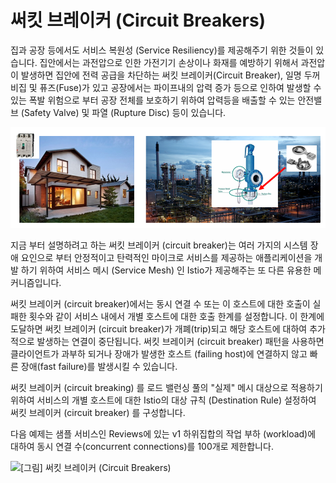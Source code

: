 # 써킷 브레이커 \(Circuit Breakers\)

집과 공장 등에서도 서비스 복원성 \(Service Resiliency\)를 제공해주기 위한 것들이 있습니다. 집안에서는 과전압으로 인한 가전기기 손상이나 화재를 예방하기 위해서 과전압이 발생하면 집안에 전력 공급을 차단하는 써킷 브레이커\(Circuit Breaker\), 일명 두꺼비집 및 퓨즈\(Fuse\)가 있고 공장에서는 파이프내의 압력 증가 등으로 인하여 발생할 수 있는 폭발 위험으로 부터 공장 전체를 보호하기 위하여 압력등을 배출할 수 있는 안전밸브 \(Safety Valve\) 및 파열 \(Rupture Disc\) 등이 있습니다.

![\(&#xC88C;\) &#xAC00;&#xC815;&#xB0B4;&#xC758; &#xC368;&#xD0B7; &#xBE0C;&#xB808;&#xC774;&#xCEE4;, \(&#xC6B0;\) &#xACF5;&#xC7A5;&#xB0B4;&#xC5D0; &#xC124;&#xCE58;&#xB418;&#xC5B4; &#xC788;&#xB294; &#xC548;&#xC804;&#xBC38;&#xBE0C; &#xBC0F; &#xD30C;&#xC5F4;&#xD310;](../../../.gitbook/assets/20200408_203529.png)

지금 부터 설명하려고 하는 써킷 브레이커 \(circuit breaker\)는 여러 가지의 시스템 장애 요인으로 부터 안정적이고 탄력적인 마이크로 서비스를 제공하는 애플리케이션을 개발 하기 위하여 서비스 메시 \(Service Mesh\) 인 Istio가 제공해주는 또 다른 유용한 메커니즘입니다.

써킷 브레이커 \(circuit breaker\)에서는 동시 연결 수 또는 이 호스트에 대한 호출이 실패한 횟수와 같이 서비스 내에서 개별 호스트에 대한 호출 한계를 설정합니다. 이 한계에 도달하면 써킷 브레이커 \(circuit breaker\)가 개폐\(trip\)되고 해당 호스트에 대하여 추가적으로 발생하는 연결이 중단됩니다. 써킷 브레이커 \(circuit breaker\) 패턴을 사용하면 클라이언트가 과부하 되거나 장애가 발생한 호스트 \(failing host\)에 연결하지 않고 빠른 장애\(fast failure\)를 발생시킬 수 있습니다.

써킷 브레이커 \(circuit breaking\) 를 로드 밸런싱 풀의 "실제" 메시 대상으로 적용하기 위하여 서비스의 개별 호스트에 대한 Istio의 대상 규칙 \(Destination Rule\) 설정하여 써킷 브레이커 \(circuit breaker\) 를 구성합니다.

다음 예제는 샘플 서비스인 Reviews에 있는 v1 하위집합의 작업 부하 \(workload\)에 대하여 동시 연결 수\(concurrent connections\)를 100개로 제한합니다.

![\[&#xADF8;&#xB9BC;\] &#xC368;&#xD0B7; &#xBE0C;&#xB808;&#xC774;&#xCEE4; \(Circuit Breakers\)](https://github.com/istiokrsg/istio_book_kr/tree/50e9e3d699dffedd253f64968a6b6fe18f85539d/.gitbook/assets/circuit_breaker_ex.png)

